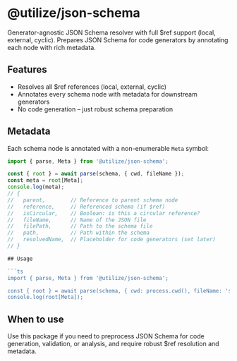 # @utilize/json-schema

Generator-agnostic JSON Schema resolver with full $ref support (local, external, cyclic). Prepares JSON Schema for code generators by annotating each node with rich metadata.

## Features

- Resolves all $ref references (local, external, cyclic)
- Annotates every schema node with metadata for downstream generators
- No code generation – just robust schema preparation

## Metadata

Each schema node is annotated with a non-enumerable `Meta` symbol:

```ts
import { parse, Meta } from '@utilize/json-schema';

const { root } = await parse(schema, { cwd, fileName });
const meta = root[Meta];
console.log(meta);
// {
//   parent,        // Reference to parent schema node
//   reference,     // Referenced schema (if $ref)
//   isCircular,    // Boolean: is this a circular reference?
//   fileName,      // Name of the JSON file
//   filePath,      // Path to the schema file
//   path,          // Path within the schema
//   resolvedName,  // Placeholder for code generators (set later)
// }

## Usage

```ts
import { parse, Meta } from '@utilize/json-schema';

const { root } = await parse(schema, { cwd: process.cwd(), fileName: 'schema.json' });
console.log(root[Meta]);
```

## When to use

Use this package if you need to preprocess JSON Schema for code generation, validation, or analysis, and require robust $ref resolution and metadata.

